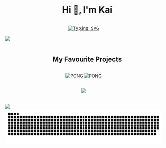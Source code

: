 <div id="user-content-toc">
  <ul align="center">
    <summary><h1 style="display: inline-block">Hi 👋, I'm Kai</h1></summary>
  </ul>
</div>


<div align="center">
  <kbd>
    <a style="border:5px white" border="5px white" href="https://git.io/typing-svg"><img src="https://readme-typing-svg.demolab.com?font=&weight=500&duration=3000&pause=1000&color=00FF00&center=true&width=435&lines=print(%22I+do+python+stuff.%22);pythonStuff+%3D+%22Python%22;.--.+-.--+-+....+---+-.;def+python(stuff)%3A;I+do+python+stuff." alt="Typing SVG" /></a>
  </kbd>
</div>

<br>

<img src="https://user-images.githubusercontent.com/73097560/115834477-dbab4500-a447-11eb-908a-139a6edaec5c.gif">

<div id="user-content-toc">
  <ul align="center">
    <summary><h2 style="display: inline-block">My Favourite Projects</h2></summary>
  </ul>
</div>


<div align="center">
  <a href="https://github.com/Kai-Guan/PONG"><img src="https://github-readme-stats.vercel.app/api/pin/?username=Kai-Guan&repo=PONG&theme=react&hide_border=true&show_icons=false" alt="PONG" /></a>
  <a href="https://github.com/Kai-Guan/BFS-Visualisation"><img src="https://github-readme-stats.vercel.app/api/pin/?username=Kai-Guan&repo=BFS-Visualisation&theme=react&hide_border=true&show_icons=false" alt="PONG" /></a>
</div>

</div>

<br>

<p align="center">
  <img src="https://github-readme-stats.vercel.app/api?username=Kai-Guan&show_icons=true&theme=transparent">
</p>

<br>

<img src="https://user-images.githubusercontent.com/73097560/115834477-dbab4500-a447-11eb-908a-139a6edaec5c.gif">

<div align="center">
  <img  src="https://github.com/1999AZZAR/1999AZZAR/blob/main/resources/img/grid-snake.svg"
       alt="snake" /></a>
</div>
